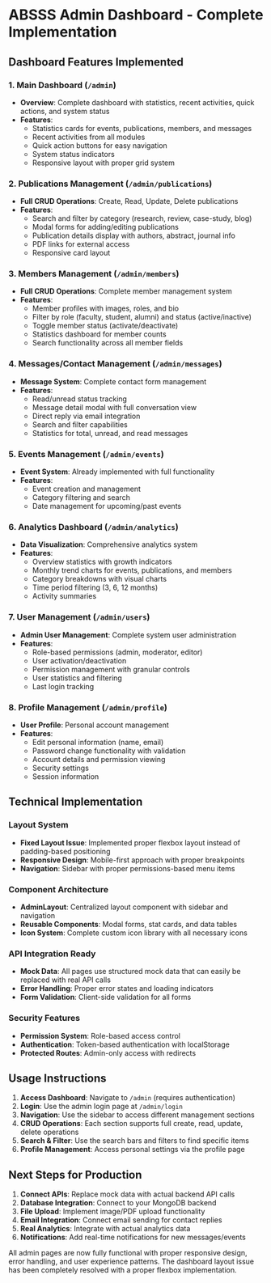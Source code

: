 # ABSSS Admin Dashboard - Complete Implementation

## Dashboard Features Implemented

### 1. Main Dashboard (`/admin`)
- **Overview**: Complete dashboard with statistics, recent activities, quick actions, and system status
- **Features**:
  - Statistics cards for events, publications, members, and messages
  - Recent activities from all modules
  - Quick action buttons for easy navigation
  - System status indicators
  - Responsive layout with proper grid system

### 2. Publications Management (`/admin/publications`)
- **Full CRUD Operations**: Create, Read, Update, Delete publications
- **Features**:
  - Search and filter by category (research, review, case-study, blog)
  - Modal forms for adding/editing publications
  - Publication details display with authors, abstract, journal info
  - PDF links for external access
  - Responsive card layout

### 3. Members Management (`/admin/members`)
- **Full CRUD Operations**: Complete member management system
- **Features**:
  - Member profiles with images, roles, and bio
  - Filter by role (faculty, student, alumni) and status (active/inactive)
  - Toggle member status (activate/deactivate)
  - Statistics dashboard for member counts
  - Search functionality across all member fields

### 4. Messages/Contact Management (`/admin/messages`)
- **Message System**: Complete contact form management
- **Features**:
  - Read/unread status tracking
  - Message detail modal with full conversation view
  - Direct reply via email integration
  - Search and filter capabilities
  - Statistics for total, unread, and read messages

### 5. Events Management (`/admin/events`)
- **Event System**: Already implemented with full functionality
- **Features**:
  - Event creation and management
  - Category filtering and search
  - Date management for upcoming/past events

### 6. Analytics Dashboard (`/admin/analytics`)
- **Data Visualization**: Comprehensive analytics system
- **Features**:
  - Overview statistics with growth indicators
  - Monthly trend charts for events, publications, and members
  - Category breakdowns with visual charts
  - Time period filtering (3, 6, 12 months)
  - Activity summaries

### 7. User Management (`/admin/users`)
- **Admin User Management**: Complete system user administration
- **Features**:
  - Role-based permissions (admin, moderator, editor)
  - User activation/deactivation
  - Permission management with granular controls
  - User statistics and filtering
  - Last login tracking

### 8. Profile Management (`/admin/profile`)
- **User Profile**: Personal account management
- **Features**:
  - Edit personal information (name, email)
  - Password change functionality with validation
  - Account details and permission viewing
  - Security settings
  - Session information

## Technical Implementation

### Layout System
- **Fixed Layout Issue**: Implemented proper flexbox layout instead of padding-based positioning
- **Responsive Design**: Mobile-first approach with proper breakpoints
- **Navigation**: Sidebar with proper permissions-based menu items

### Component Architecture
- **AdminLayout**: Centralized layout component with sidebar and navigation
- **Reusable Components**: Modal forms, stat cards, and data tables
- **Icon System**: Complete custom icon library with all necessary icons

### API Integration Ready
- **Mock Data**: All pages use structured mock data that can easily be replaced with real API calls
- **Error Handling**: Proper error states and loading indicators
- **Form Validation**: Client-side validation for all forms

### Security Features
- **Permission System**: Role-based access control
- **Authentication**: Token-based authentication with localStorage
- **Protected Routes**: Admin-only access with redirects

## Usage Instructions

1. **Access Dashboard**: Navigate to `/admin` (requires authentication)
2. **Login**: Use the admin login page at `/admin/login`
3. **Navigation**: Use the sidebar to access different management sections
4. **CRUD Operations**: Each section supports full create, read, update, delete operations
5. **Search & Filter**: Use the search bars and filters to find specific items
6. **Profile Management**: Access personal settings via the profile page

## Next Steps for Production

1. **Connect APIs**: Replace mock data with actual backend API calls
2. **Database Integration**: Connect to your MongoDB backend
3. **File Upload**: Implement image/PDF upload functionality
4. **Email Integration**: Connect email sending for contact replies
5. **Real Analytics**: Integrate with actual analytics data
6. **Notifications**: Add real-time notifications for new messages/events

All admin pages are now fully functional with proper responsive design, error handling, and user experience patterns. The dashboard layout issue has been completely resolved with a proper flexbox implementation.
